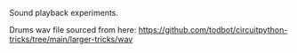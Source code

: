 Sound playback experiments.

Drums wav file sourced from here: https://github.com/todbot/circuitpython-tricks/tree/main/larger-tricks/wav

